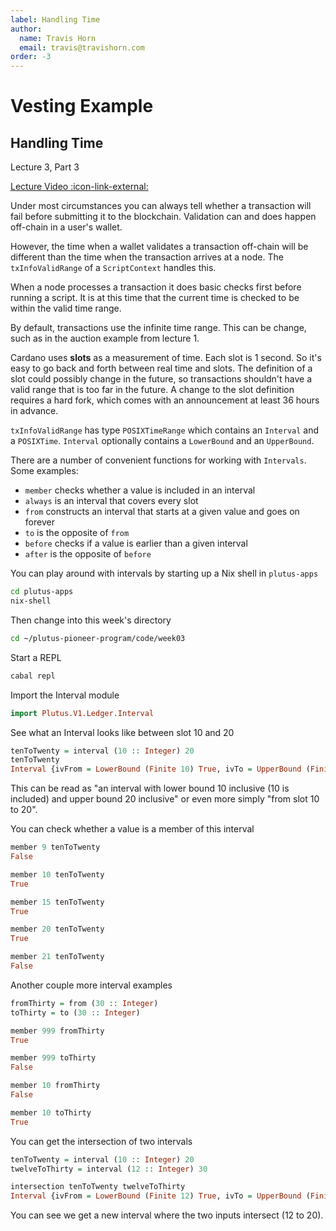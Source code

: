 ```yaml
---
label: Handling Time
author:
  name: Travis Horn
  email: travis@travishorn.com
order: -3
---
```


# Vesting Example

## Handling Time

Lecture 3, Part 3

[Lecture Video
:icon-link-external:](https://www.youtube.com/watch?v=mf06ll-4j2w&list=PLNEK_Ejlx3x2zxcfoVGARFExzOHwXFCCL&index=3)

Under most circumstances you can always tell whether a transaction will fail
before submitting it to the blockchain. Validation can and does happen
off-chain in a user's wallet.

However, the time when a wallet validates a transaction off-chain will be
different than the time when the transaction arrives at a node. The
`txInfoValidRange` of a `ScriptContext` handles this.

When a node processes a transaction it does basic checks first before running a
script. It is at this time that the current time is checked to be within the
valid time range.

By default, transactions use the infinite time range. This can be change, such
as in the auction example from lecture 1.

Cardano uses **slots** as a measurement of time. Each slot is 1 second. So it's
easy to go back and forth between real time and slots. The definition of a slot
could possibly change in the future, so transactions shouldn't have a valid
range that is too far in the future. A change to the slot definition requires a
hard fork, which comes with an announcement at least 36 hours in advance.

`txInfoValidRange` has type `POSIXTimeRange` which contains an `Interval` and a
`POSIXTime`. `Interval` optionally contains a `LowerBound` and an `UpperBound`.

There are a number of convenient functions for working with `Intervals`. Some
examples:

- `member` checks whether a value is included in an interval
- `always` is an interval that covers every slot
- `from` constructs an interval that starts at a given value and goes on forever
- `to` is the opposite of `from`
- `before` checks if a value is earlier than a given interval
- `after` is the opposite of `before`

You can play around with intervals by starting up a Nix shell in `plutus-apps`

```bash
cd plutus-apps
nix-shell
```

Then change into this week's directory

```bash
cd ~/plutus-pioneer-program/code/week03
```

Start a REPL

```bash
cabal repl
```

Import the Interval module

```haskell
import Plutus.V1.Ledger.Interval
```

See what an Interval looks like between slot 10 and 20

```haskell
tenToTwenty = interval (10 :: Integer) 20
tenToTwenty
Interval {ivFrom = LowerBound (Finite 10) True, ivTo = UpperBound (Finite 20) True}
```

This can be read as "an interval with lower bound 10 inclusive (10 is included)
and upper bound 20 inclusive" or even more simply "from slot 10 to 20".

You can check whether a value is a member of this interval

```haskell
member 9 tenToTwenty
False

member 10 tenToTwenty
True

member 15 tenToTwenty
True

member 20 tenToTwenty
True

member 21 tenToTwenty
False
```

Another couple more interval examples

```haskell
fromThirty = from (30 :: Integer)
toThirty = to (30 :: Integer)

member 999 fromThirty
True

member 999 toThirty
False

member 10 fromThirty
False

member 10 toThirty
True
```

You can get the intersection of two intervals

```haskell
tenToTwenty = interval (10 :: Integer) 20
twelveToThirty = interval (12 :: Integer) 30

intersection tenToTwenty twelveToThirty
Interval {ivFrom = LowerBound (Finite 12) True, ivTo = UpperBound (Finite 20) True}
```

You can see we get a new interval where the two inputs intersect (12 to 20).
